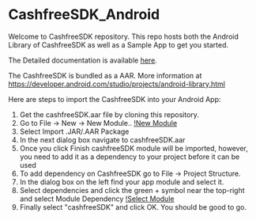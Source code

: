 # CashfreeSDK_Android

Welcome to CashfreeSDK repository. This repo hosts both the Android Library of CashfreeSDK as well as a Sample App to get you started.

The Detailed documentation is available [here](http://docs.gocashfree.com/docs/v1/).
 
The CashfreeSDK is bundled as a AAR. More information at https://developer.android.com/studio/projects/android-library.html


Here are steps to import the CashfreeSDK into your Android App:

1. Get the cashfreeSDK.aar file by cloning this repository.
2. Go to File -> New -> New Module..
[!New Module](/images/CFSDK_NewModule.png)
3. Select Import .JAR/.AAR Package
4. In the next dialog box navigate to cashfreeSDK.aar
5. Once you click Finish cashfreeSDK module will be imported, however, you need to add it as a dependency to your project before it can be used
6. To add dependency on CashfreeSDK go to File -> Project Structure. 
7. In the dialog box on the left find your app module and select it.
8. Select dependencies and click the green + symbol near the top-right and select Module Dependency
[!Select Module](/images/CFSDK_SelectModule.png)
9. Finally select "cashfreeSDK" and click OK. You should be good to go.



